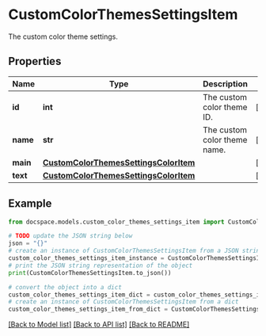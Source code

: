 # CustomColorThemesSettingsItem

The custom color theme settings.

## Properties

Name | Type | Description | Notes
------------ | ------------- | ------------- | -------------
**id** | **int** | The custom color theme ID. | [optional] 
**name** | **str** | The custom color theme name. | [optional] 
**main** | [**CustomColorThemesSettingsColorItem**](CustomColorThemesSettingsColorItem.md) |  | [optional] 
**text** | [**CustomColorThemesSettingsColorItem**](CustomColorThemesSettingsColorItem.md) |  | [optional] 

## Example

```python
from docspace.models.custom_color_themes_settings_item import CustomColorThemesSettingsItem

# TODO update the JSON string below
json = "{}"
# create an instance of CustomColorThemesSettingsItem from a JSON string
custom_color_themes_settings_item_instance = CustomColorThemesSettingsItem.from_json(json)
# print the JSON string representation of the object
print(CustomColorThemesSettingsItem.to_json())

# convert the object into a dict
custom_color_themes_settings_item_dict = custom_color_themes_settings_item_instance.to_dict()
# create an instance of CustomColorThemesSettingsItem from a dict
custom_color_themes_settings_item_from_dict = CustomColorThemesSettingsItem.from_dict(custom_color_themes_settings_item_dict)
```
[[Back to Model list]](../README.md#documentation-for-models) [[Back to API list]](../README.md#documentation-for-api-endpoints) [[Back to README]](../README.md)


